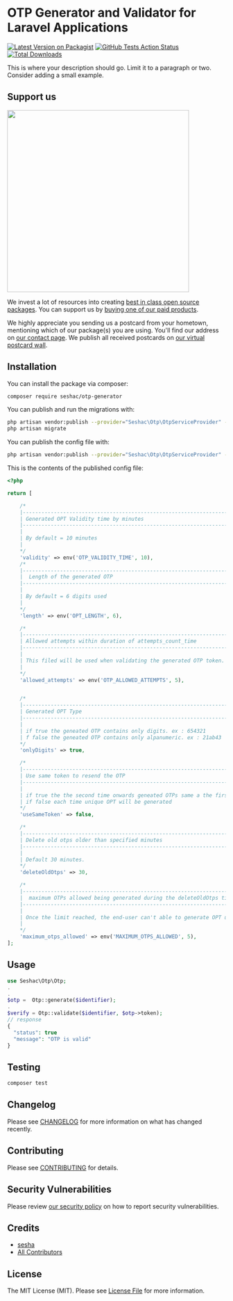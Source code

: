 # OTP Generator and Validator for Laravel Applications

[![Latest Version on Packagist](https://img.shields.io/packagist/v/seshac/otp-generator.svg?style=flat-square)](https://packagist.org/packages/seshac/otp-generator)
[![GitHub Tests Action Status](https://img.shields.io/github/workflow/status/seshac/otp-generator/run-tests?label=tests)](https://github.com/seshac/otp-generator/actions?query=workflow%3Arun-tests+branch%3Amaster)
[![Total Downloads](https://img.shields.io/packagist/dt/seshac/otp-generator.svg?style=flat-square)](https://packagist.org/packages/seshac/otp-generator)

This is where your description should go. Limit it to a paragraph or two. Consider adding a small example.

## Support us

[<img src="https://github-ads.s3.eu-central-1.amazonaws.com/package-otp-generator-laravel.jpg?t=1" width="419px" />](https://spatie.be/github-ad-click/package-otp-generator-laravel)

We invest a lot of resources into creating [best in class open source packages](https://spatie.be/open-source). You can support us by [buying one of our paid products](https://spatie.be/open-source/support-us).

We highly appreciate you sending us a postcard from your hometown, mentioning which of our package(s) you are using. You'll find our address on [our contact page](https://spatie.be/about-us). We publish all received postcards on [our virtual postcard wall](https://spatie.be/open-source/postcards).

## Installation

You can install the package via composer:

```bash
composer require seshac/otp-generator
```

You can publish and run the migrations with:

```bash
php artisan vendor:publish --provider="Seshac\Otp\OtpServiceProvider" --tag="migrations"
php artisan migrate
```

You can publish the config file with:

```bash
php artisan vendor:publish --provider="Seshac\Otp\OtpServiceProvider" --tag="config"
```

This is the contents of the published config file:

```php
<?php

return [

    /*
    |--------------------------------------------------------------------------
    | Generated OPT Validity time by minutes
    |--------------------------------------------------------------------------
    |
    | By default = 10 minutes
    |
    */
    'validity' => env('OTP_VALIDITY_TIME', 10),
    /*
    |--------------------------------------------------------------------------
    |  Length of the generated OTP
    |--------------------------------------------------------------------------
    |
    | By default = 6 digits used
    |
    */
    'length' => env('OPT_LENGTH', 6),

    /*
    |--------------------------------------------------------------------------
    | Allowed attempts within duration of attempts_count_time
    |--------------------------------------------------------------------------
    |
    | This filed will be used when validating the generated OTP token.
    |
    */
    'allowed_attempts' => env('OTP_ALLOWED_ATTEMPTS', 5),


    /*
    |--------------------------------------------------------------------------
    | Generated OPT Type
    |-------------------------------------------------------------------------
    |
    | if true the geneated OTP contains only digits. ex : 654321
    | f false the geneated OTP contains only alpanumeric. ex : 21ab43
    */
    'onlyDigits' => true,

    /*
    |--------------------------------------------------------------------------
    | Use same token to resend the OTP
    |-------------------------------------------------------------------------
    |
    | if true the the second time onwards geneated OTPs same a the first one (Only OTP validation time)
    | if false each time unique OPT will be generated
    */
    'useSameToken' => false,

    /*
    |--------------------------------------------------------------------------
    | Delete old otps older than specified minutes
    |-------------------------------------------------------------------------
    |
    | Default 30 minutes.
    */
    'deleteOldOtps' => 30,

    /*
    |--------------------------------------------------------------------------
    |  maximum OTPs allowed being generated during the deleteOldOtps time.
    |--------------------------------------------------------------------------
    |
    | Once the limit reached, the end-user can't able to generate OPT until the OTP deleteOldOtps time is over.
    |
    */
    'maximum_otps_allowed' => env('MAXIMUM_OTPS_ALLOWED', 5),
];

```

## Usage

```php
use Seshac\Otp\Otp;
.
.
$otp =  Otp::generate($identifier);
.
$verify = Otp::validate($identifier, $otp->token);
// response
{
  "status": true
  "message": "OTP is valid"
}
```

## Testing

```bash
composer test
```

## Changelog

Please see [CHANGELOG](CHANGELOG.md) for more information on what has changed recently.

## Contributing

Please see [CONTRIBUTING](.github/CONTRIBUTING.md) for details.

## Security Vulnerabilities

Please review [our security policy](../../security/policy) on how to report security vulnerabilities.

## Credits

-   [sesha](https://github.com/seshac)
-   [All Contributors](../../contributors)

## License

The MIT License (MIT). Please see [License File](LICENSE.md) for more information.
